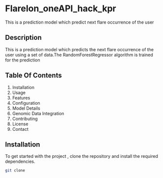 # FlareIon_oneAPI_hack_kpr
This is a prediction model which predict next flare occurrence of the user 

## Description
This is a prediction model which predicts the next flare occurrence of the user using a set of data.The RandomForestRegressor algorithm is trained for the prediction 

## Table Of Contents
1. Installation
2. Usage
3. Features
4. Configuration
5. Model Details
6. Genomic Data Integration
7. Contributing
8. License
9. Contact

## Installation
To get started with the project , clone the repository and install the required dependencies.
```bash
git clone 


